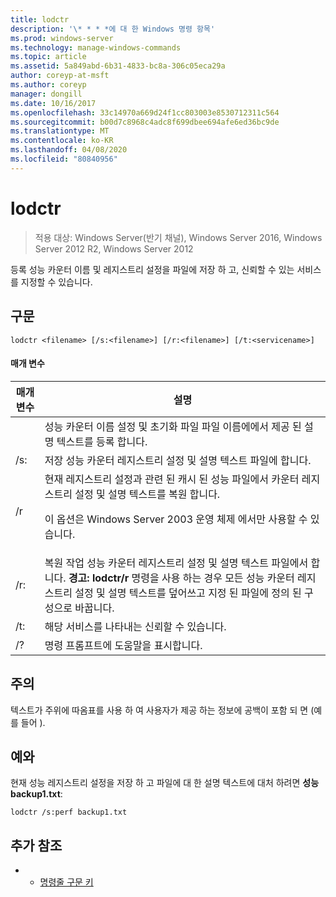 ```yaml
---
title: lodctr
description: '\* * * *에 대 한 Windows 명령 항목'
ms.prod: windows-server
ms.technology: manage-windows-commands
ms.topic: article
ms.assetid: 5a849abd-6b31-4833-bc8a-306c05eca29a
author: coreyp-at-msft
ms.author: coreyp
manager: dongill
ms.date: 10/16/2017
ms.openlocfilehash: 33c14970a669d24f1cc803003e8530712311c564
ms.sourcegitcommit: b00d7c8968c4adc8f699dbee694afe6ed36bc9de
ms.translationtype: MT
ms.contentlocale: ko-KR
ms.lasthandoff: 04/08/2020
ms.locfileid: "80840956"
---
```

# <a name="lodctr"></a>lodctr

>적용 대상: Windows Server(반기 채널), Windows Server 2016, Windows Server 2012 R2, Windows Server 2012

등록 성능 카운터 이름 및 레지스트리 설정을 파일에 저장 하 고, 신뢰할 수 있는 서비스를 지정할 수 있습니다.
## <a name="syntax"></a>구문
```
lodctr <filename> [/s:<filename>] [/r:<filename>] [/t:<servicename>]
```
#### <a name="parameters"></a>매개 변수

|    매개 변수     |                                                                                                                                         설명                                                                                                                                          |
|------------------|----------------------------------------------------------------------------------------------------------------------------------------------------------------------------------------------------------------------------------------------------------------------------------------------|
|    <filename>    |                                                                                          성능 카운터 이름 설정 및 초기화 파일 파일 이름에에서 제공 된 설명 텍스트를 등록 합니다.                                                                                          |
|  /s:<filename>   |                                                                                                       저장 성능 카운터 레지스트리 설정 및 설명 텍스트 파일에 <filename>합니다.                                                                                                       |
|        /r        |                                현재 레지스트리 설정과 관련 된 캐시 된 성능 파일에서 카운터 레지스트리 설정 및 설명 텍스트를 복원 합니다.<p>이 옵션은 Windows Server 2003 운영 체제 에서만 사용할 수 있습니다.                                |
|  /r:<filename>   | 복원 작업 성능 카운터 레지스트리 설정 및 설명 텍스트 파일에서 <filename>합니다. **경고:** **lodctr/r** 명령을 사용 하는 경우 모든 성능 카운터 레지스트리 설정 및 설명 텍스트를 덮어쓰고 지정 된 파일에 정의 된 구성으로 바꿉니다. |
| /t:<servicename> |                                                                                                                       해당 서비스를 나타내는 <servicename> 신뢰할 수 있습니다.                                                                                                                       |
|        /?        |                                                                                                                             명령 프롬프트에 도움말을 표시합니다.                                                                                                                             |

## <a name="remarks"></a>주의
텍스트가 주위에 따옴표를 사용 하 여 사용자가 제공 하는 정보에 공백이 포함 되 면 (예를 들어 <filename>).
## <a name="examples"></a><a name=BKMK_Examples></a>예와
현재 성능 레지스트리 설정을 저장 하 고 파일에 대 한 설명 텍스트에 대처 하려면 **성능 backup1.txt**:
```
lodctr /s:perf backup1.txt
```
## <a name="additional-references"></a>추가 참조
-   - [명령줄 구문 키](command-line-syntax-key.md)

